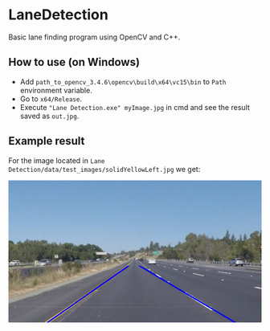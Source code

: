 # LaneDetection

Basic lane finding program using OpenCV and C++.

## How to use (on Windows)

- Add `path_to_opencv_3.4.6\opencv\build\x64\vc15\bin` to `Path` environment variable.
- Go to `x64/Release`.
- Execute `"Lane Detection.exe" myImage.jpg` in cmd and see the result saved as `out.jpg`.

## Example result

For the image located in `Lane Detection/data/test_images/solidYellowLeft.jpg` we get:

![Alt text](x64/Release/out.jpg "Example result")
